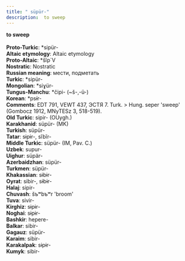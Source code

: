 ```yaml
---
title: " süpür-"
description:  to sweep
---
```

<strong> to sweep</strong><br><br>
<strong>Proto-Turkic</strong>:  *sipür-<br>
<strong>Altaic etymology</strong>:  Altaic etymology<br>
<strong> Proto-Altaic</strong>:  *šĭp`V<br>
<strong>Nostratic</strong>:  Nostratic<br>
<strong>Russian meaning</strong>:  мести, подметать<br>
<strong>Turkic</strong>:  *sipür-<br>
<strong>Mongolian</strong>:  *siɣür-<br>
<strong>Tungus-Manchu</strong>:  *čipi- (~š-,-ü-)<br>
<strong>Korean</strong>:  *psɨ́r-<br>
<strong>Comments</strong>:  EDT 791, VEWT 437, ЭСТЯ 7. Turk. > Hung. seper 'sweep' (Gombocz 1912, MNyTESz 3, 518-519).<br>
<strong>Old Turkic</strong>:  sipir- (OUygh.)<br>
<strong>Karakhanid</strong>:  süpür- (MK)<br>
<strong>Turkish</strong>:  süpür-<br>
<strong>Tatar</strong>:  sɨpɨr-, sĭbĭr-<br>
<strong>Middle Turkic</strong>:  süpür- (IM, Pav. C.)<br>
<strong>Uzbek</strong>:  supur-<br>
<strong>Uighur</strong>:  süpär-<br>
<strong>Azerbaidzhan</strong>:  süpür-<br>
<strong>Turkmen</strong>:  süpür-<br>
<strong>Khakassian</strong>:  sɨbɨr-<br>
<strong>Oyrat</strong>:  sibir-, sɨbɨr-<br>
<strong>Halaj</strong>:  sipir-<br>
<strong>Chuvash</strong>:  šъʷbъʷr 'broom'<br>
<strong>Tuva</strong>:  sivir-<br>
<strong>Kirghiz</strong>:  sɨpɨr-<br>
<strong>Noghai</strong>:  sɨpɨr-<br>
<strong>Bashkir</strong>:  hepere-<br>
<strong>Balkar</strong>:  sibir-<br>
<strong>Gagauz</strong>:  süpür-<br>
<strong>Karaim</strong>:  sibir-<br>
<strong>Karakalpak</strong>:  sɨpɨr-<br>
<strong>Kumyk</strong>:  sibir-<br>


